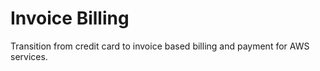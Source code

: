 # Invoice Billing

Transition from credit card to invoice based billing and payment for AWS services.
